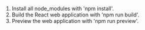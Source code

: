 1. Install all node_modules with 'npm install'.
2. Build the React web application with 'npm run build'.
3. Preview the web application with 'npm run preview'.